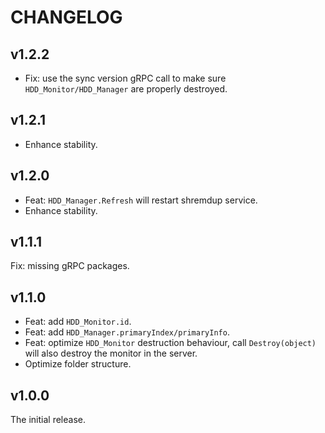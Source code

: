 # CHANGELOG

## v1.2.2

- Fix: use the sync version gRPC call to make sure `HDD_Monitor/HDD_Manager` are properly destroyed.

## v1.2.1

- Enhance stability.

## v1.2.0

- Feat: `HDD_Manager.Refresh` will restart shremdup service.
- Enhance stability.

## v1.1.1

Fix: missing gRPC packages.

## v1.1.0

- Feat: add `HDD_Monitor.id`.
- Feat: add `HDD_Manager.primaryIndex/primaryInfo`.
- Feat: optimize `HDD_Monitor` destruction behaviour, call `Destroy(object)` will also destroy the monitor in the server.
- Optimize folder structure.

## v1.0.0

The initial release.
